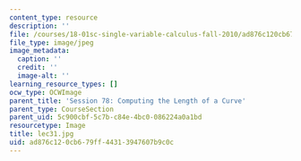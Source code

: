 ```yaml
---
content_type: resource
description: ''
file: /courses/18-01sc-single-variable-calculus-fall-2010/ad876c120cb679ff44313947607b9c0c_lec31.jpg
file_type: image/jpeg
image_metadata:
  caption: ''
  credit: ''
  image-alt: ''
learning_resource_types: []
ocw_type: OCWImage
parent_title: 'Session 78: Computing the Length of a Curve'
parent_type: CourseSection
parent_uid: 5c900cbf-5c7b-c84e-4bc0-086224a0a1bd
resourcetype: Image
title: lec31.jpg
uid: ad876c12-0cb6-79ff-4431-3947607b9c0c
---
```

